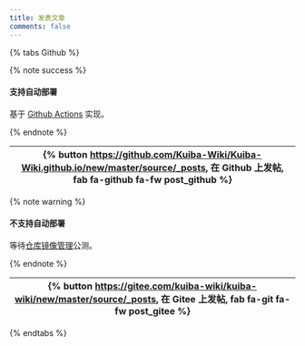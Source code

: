 ```yaml
---
title: 发表文章
comments: false
---
```


{% tabs Github %}
<!-- tab Github@fab fa-github -->

{% note success %}

#### 支持自动部署
基于 [Github Actions](https://github.com/Kuiba-Wiki/Kuiba-Wiki.github.io/actions) 实现。

{% endnote %}

|{% button https://github.com/Kuiba-Wiki/Kuiba-Wiki.github.io/new/master/source/_posts, 在 Github 上发帖, fab fa-github fa-fw post_github %}|
|:-:|

<!-- endtab -->
<!-- tab Gitee@fab fa-git fa-fw -->
{% note warning %}

#### 不支持自动部署
等待[仓库镜像管理](https://gitee.com/help/articles/4336)公测。

{% endnote %}

|{% button https://gitee.com/kuiba-wiki/kuiba-wiki/new/master/source/_posts, 在 Gitee 上发帖, fab fa-git fa-fw post_gitee %}|
|:-:|

<!-- endtab -->
{% endtabs %}

<script>
    var path;
    try {
        path = document.URL.split('://')[1].split(document.domain)[1].split('/?')[1];
        if(path != undefined) {
            window.onload = function() {
                document.getElementsByClassName('post-title')[0].innerHTML = '编辑文章';
                document.getElementsByClassName('menu-item-active')[0].className = '';
                var github_btn = document.getElementsByClassName('post_github')[0].parentElement;
                var gitee_btn = document.getElementsByClassName('post_gitee')[0].parentElement;
                github_btn.innerHTML = github_btn.innerHTML.replace("发帖", "编辑");
                github_btn.href = 'https://github.com/Kuiba-Wiki/Kuiba-Wiki.github.io/edit/master/source/' + path;
                gitee_btn.innerHTML = gitee_btn.innerHTML.replace("发帖", "编辑");
                gitee_btn.href = 'https://gitee.com/kuiba-wiki/kuiba-wiki/edit/master/source/' + path;
            }
        }
    } catch(e) {}
</script>